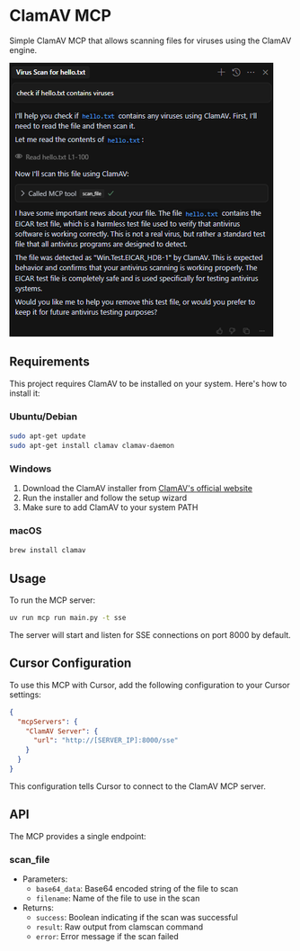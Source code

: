 # ClamAV MCP

Simple ClamAV MCP that allows scanning files for viruses using the ClamAV engine.

![Cursor ClamAV Integration](image.png)

## Requirements

This project requires ClamAV to be installed on your system. Here's how to install it:

### Ubuntu/Debian
```bash
sudo apt-get update
sudo apt-get install clamav clamav-daemon
```

### Windows
1. Download the ClamAV installer from [ClamAV's official website](https://www.clamav.net/downloads)
2. Run the installer and follow the setup wizard
3. Make sure to add ClamAV to your system PATH

### macOS
```bash
brew install clamav
```

## Usage

To run the MCP server:
```bash
uv run mcp run main.py -t sse
```

The server will start and listen for SSE connections on port 8000 by default.

## Cursor Configuration

To use this MCP with Cursor, add the following configuration to your Cursor settings:

```json
{
  "mcpServers": {
    "ClamAV Server": {
      "url": "http://[SERVER_IP]:8000/sse"
    }
  }
}
```

This configuration tells Cursor to connect to the ClamAV MCP server.

## API

The MCP provides a single endpoint:

### scan_file
- Parameters:
  - `base64_data`: Base64 encoded string of the file to scan
  - `filename`: Name of the file to use in the scan
- Returns:
  - `success`: Boolean indicating if the scan was successful
  - `result`: Raw output from clamscan command
  - `error`: Error message if the scan failed 